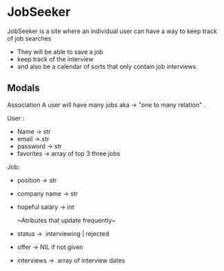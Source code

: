 # JobSeeker

JobSeeker is a site where an individual user can have a way to keep track of job searches
  - They will be able to save a job 
  - keep track of the interview
  - and also be a calendar of sorts that only contain job interviews 


## Modals 

Association
	A user will have many jobs aka -> "one to many relation" .


User : 
- Name ->  str
- email ->  str
- password ->  str
- favorites ->  array of top 3 three jobs

Job: 
- position ->  str
- company name ->  str
- hopeful salary ->  int

	~Atributes that update frequently~

- status ->  interviewing | rejected 
- offer ->  NIL if not given 
- interviews ->  array of interview dates